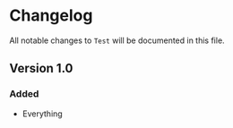 # Changelog

All notable changes to `Test` will be documented in this file.

## Version 1.0

### Added
- Everything
